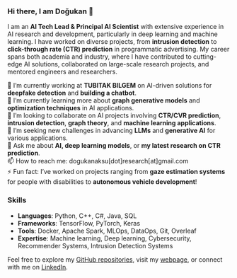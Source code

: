 ### Hi there, I am Doğukan 👋

I am an **AI Tech Lead & Principal AI Scientist** with extensive experience in AI research and development, particularly in deep learning and machine learning. I have worked on diverse projects, from **intrusion detection** to **click-through rate (CTR) prediction** in programmatic advertising. My career spans both academia and industry, where I have contributed to cutting-edge AI solutions, collaborated on large-scale research projects, and mentored engineers and researchers.

🔭 I’m currently working at **TUBITAK BILGEM** on AI-driven solutions for **deepfake detection** and **building a chatbot**.  
🌱 I’m currently learning more about **graph generative models** and **optimization techniques** in AI applications.  
👯 I’m looking to collaborate on AI projects involving **CTR/CVR prediction**, **intrusion detection**, **graph theory**, and **machine learning applications**.  
🤔 I’m seeking new challenges in advancing **LLMs** and **generative AI** for various applications.  
💬 Ask me about **AI, deep learning models**, or **my latest research on CTR prediction**.  
📫 How to reach me: dogukanaksu[dot]research[at]gmail.com  
⚡ Fun fact: I’ve worked on projects ranging from **gaze estimation systems** for people with disabilities to **autonomous vehicle development**!

### Skills
- **Languages**: Python, C++, C#, Java, SQL  
- **Frameworks**: TensorFlow, PyTorch, Keras  
- **Tools**: Docker, Apache Spark, MLOps, DataOps, Git, Overleaf  
- **Expertise**: Machine learning, Deep learning, Cybersecurity, Recommender Systems, Intrusion Detection Systems

Feel free to explore my [GitHub repositories](https://github.com/aksudogukan), visit my [webpage](https://aksudogukan.github.io/), or connect with me on [LinkedIn](https://www.linkedin.com/in/dogukanaksu).
